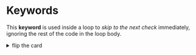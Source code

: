 # Keywords

This **keyword** is used inside a loop to _skip to the next check_ immediately,
ignoring the rest of the code in the loop body.

<details>
<summary>flip the card</summary>
<br>

## `continue`

```js
'use strict';

let input = null;

while (input === null || input === '') {
  input = prompt('enter something');

  // if the user canceled, skip to the while check
  if (input === null) {
    alert('there is no escape');
    continue;
  }

  if (input === '') {
    alert('no empty text allowed');
  }
}

alert(input + '!');
```

</details>
